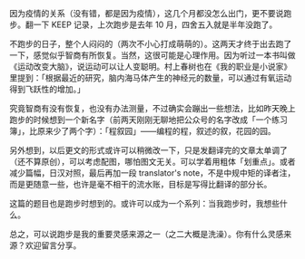 因为疫情的关系（没有错，都是因为疫情），这几个月都没怎么出门，更不要说跑步。翻一下 KEEP 记录，上次跑步是去年 10 月，四舍五入就是半年没跑了。

不跑步的日子，整个人闷闷的（两次不小心打成萌萌的）。这两天才终于出去跑了一下，感觉似乎智商有所恢复。当然，这很可能是心理作用。因为听过一本书叫做《运动改变大脑》，说运动可以让人变聪明。村上春树也在《我的职业是小说家》里提到：「根据最近的研究，脑内海马体产生的神经元的数量，可以通过有氧运动得到飞跃性的增加。」

究竟智商有没有恢复，也没有办法测量，不过确实会蹦出一些想法，比如昨天晚上跑步的时候想到一个新名字（前两天刚刚无聊地把公众号的名字改成「一个练习簿」，比原来少了两个字）：「程叙园」——编程的程，叙述的叙，花园的园。

另外想到，以后更文的形式或许可以稍微改一下，只是发翻译完的文章太单调了（还不算原创），可以考虑配图，哪怕图文无关。可以学着用粗体「划重点」。或者减少篇幅，日汉对照，最后再加一段 translator's note，不是中规中矩的译者注，而是更随意一些，也许是毫不相干的流水账，目标是写得比翻译的部分长。

这篇的题目也是跑步时想到的。或许可以成为一个系列：当我跑步时，我想些什么。

总之，可以说跑步是我的重要灵感来源之一（之二大概是洗澡）。你有什么灵感来源？欢迎留言分享。
